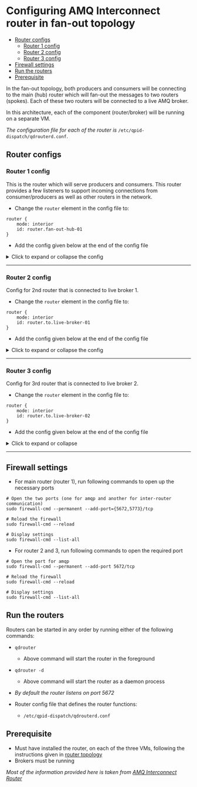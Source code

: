 
# Configuring AMQ Interconnect router in fan-out topology

* [Router configs](#router-configs)
  + [Router 1 config](#router-1-config)
  + [Router 2 config](#router-2-config)
  + [Router 3 config](#router-3-config)
* [Firewall settings](#firewall-settings)
* [Run the routers](#run-the-routers)
* [Prerequisite](#prerequisite)

In the fan-out topology, both producers and consumers will be connecting to the main (hub) router
which will fan-out the messages to two routers (spokes). Each of these two routers will be connected
to a live AMQ broker.

In this architecture, each of the component (router/broker) will be running on a separate VM.

_The configuration file for each of the router is_ `/etc/qpid-dispatch/qdrouterd.conf`.


## Router configs

### Router 1 config
This is the router which will serve producers and consumers. This router provides a 
few listeners to support incoming connections from consumer/producers as well
as other routers in the network.

* Change the `router` element in the config file to:
```shell
router {
    mode: interior
    id: router.fan-out-hub-01
}
```

* Add the config given below at the end of the config file


<details>
  <summary>Click to expand or collapse the config</summary>

```shell
# Listener for inter-router comm
listener {
    host: 0.0.0.0
    port: 5773
    authenticatePeer: no
    role: inter-router
}

# broker queue. Without this or with distribution set to balanced, all the messages
# ended up on one broker
address {
    prefix: exampleQueue
    waypoint: yes
    distribution: closest
}
```

</details>

---
### Router 2 config
Config for 2nd router that is connected to live broker 1.

* Change the `router` element in the config file to:
```shell
router {
    mode: interior
    id: router.to.live-broker-01
}
```

* Add the config given below at the end of the config file

<details>
  <summary>Click to expand or collapse the config</summary>

```shell

# Connection to the hub
connector {
    name: router.fan-out-hub-01
    # substitute with actual hostname (or ip address) of the hub/main router
    host: amq-interconn-01
    port: 5773
    role: inter-router
}

# Connection to the broker
connector {
    name: live-broker-01
    # substitute this with actual hostname (or ip address) of live broker 1
    host: amq-live-01
    port: 61616
    role: route-container
    saslMechanisms: ANONYMOUS
}

# router will use the queue specified in prefix
address {
    prefix: exampleQueue
    # waypoint address ensures the queue is identified on the broker
    waypoint: yes
}

# connect router to broker using autoLink
# inbound link => message(s) will flow into the router (broker queue -> router)
autoLink {
    address: exampleQueue
    connection: live-broker-01
    direction: in
}

# outbound link => message(s) will flow out of the router (router -> broker queue)
autoLink {
    address: exampleQueue
    connection: live-broker-01
    direction: out
}

```
</details>

---
### Router 3 config
Config for 3rd router that is connected to live broker 2.

* Change the `router` element in the config file to:
```shell
router {
    mode: interior
    id: router.to.live-broker-02
}
```

* Add the config given below at the end of the config file

<details>
  <summary>Click to expand or collapse</summary>

```shell

# Connection to the hub
connector {
    name: router.fan-out-hub-01
    # substitute with actual hostname (or ip address) of the hub/main router
    host: amq-interconn-01
    port: 5773
    role: inter-router
}

# Connection to the broker
connector {
    name: live-broker-02
    # substitute this with actual hostname (or ip address) of live broker 2
    host: amq-live-02
    port: 61616
    role: route-container
    saslMechanisms: ANONYMOUS
}

# router will use the queue specified in prefix
address {
    prefix: exampleQueue
    # waypoint address ensures the queue is identified on the broker
    waypoint: yes
}

# connect router to broker using autoLink
# inbound link => message(s) will flow into the router (broker queue -> router)
autoLink {
    address: exampleQueue
    connection: live-broker-02
    direction: in
}

# outbound link => message(s) will flow out of the router (router -> broker queue)
autoLink {
    address: exampleQueue
    connection: live-broker-02
    direction: out
}

```
</details>

---

## Firewall settings

* For main router (router 1), run following commands to open up the necessary ports

```shell
# Open the two ports (one for amqp and another for inter-router communication)
sudo firewall-cmd --permanent --add-port={5672,5773}/tcp

# Reload the firewall
sudo firewall-cmd --reload

# Display settings
sudo firewall-cmd --list-all
```

* For router 2 and 3, run following commands to open the required port

```shell
# Open the port for amqp
sudo firewall-cmd --permanent --add-port 5672/tcp

# Reload the firewall
sudo firewall-cmd --reload

# Display settings
sudo firewall-cmd --list-all

```

## Run the routers
Routers can be started in any order by running either of the following commands:
* `qdrouter`
  * Above command will start the router in the foreground
* `qdrouter -d`
  * Above command will start the router as a daemon process


* _By default the router listens on port 5672_
* Router config file that defines the router functions:
    * `/etc/qpid-dispatch/qdrouterd.conf`


## Prerequisite
* Must have installed the router, on each of the three VMs, following the instructions given in [router topology](../readme.md)
* Brokers must be running


_Most of the information provided here is taken from [AMQ Interconnect Router](https://access.redhat.com/documentation/en-us/red_hat_amq/2021.q2/html-single/using_the_amq_interconnect_router/index)_
